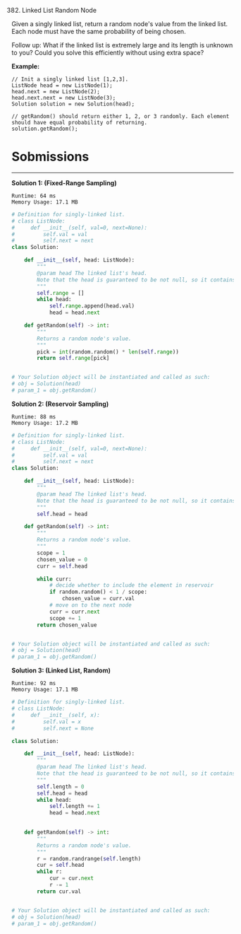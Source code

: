 382. Linked List Random Node

Given a singly linked list, return a random node's value from the linked list. Each node must have the same probability of being chosen.

Follow up:
What if the linked list is extremely large and its length is unknown to you? Could you solve this efficiently without using extra space?

**Example:**
```
// Init a singly linked list [1,2,3].
ListNode head = new ListNode(1);
head.next = new ListNode(2);
head.next.next = new ListNode(3);
Solution solution = new Solution(head);

// getRandom() should return either 1, 2, or 3 randomly. Each element should have equal probability of returning.
solution.getRandom();
```

# Sobmissions
---
**Solution 1: (Fixed-Range Sampling)**
```
Runtime: 64 ms
Memory Usage: 17.1 MB
```
```python
# Definition for singly-linked list.
# class ListNode:
#     def __init__(self, val=0, next=None):
#         self.val = val
#         self.next = next
class Solution:

    def __init__(self, head: ListNode):
        """
        @param head The linked list's head.
        Note that the head is guaranteed to be not null, so it contains at least one node.
        """
        self.range = []
        while head:
            self.range.append(head.val)
            head = head.next

    def getRandom(self) -> int:
        """
        Returns a random node's value.
        """
        pick = int(random.random() * len(self.range))
        return self.range[pick]


# Your Solution object will be instantiated and called as such:
# obj = Solution(head)
# param_1 = obj.getRandom()
```

**Solution 2: (Reservoir Sampling)**
```
Runtime: 88 ms
Memory Usage: 17.2 MB
```
```python
# Definition for singly-linked list.
# class ListNode:
#     def __init__(self, val=0, next=None):
#         self.val = val
#         self.next = next
class Solution:

    def __init__(self, head: ListNode):
        """
        @param head The linked list's head.
        Note that the head is guaranteed to be not null, so it contains at least one node.
        """
        self.head = head

    def getRandom(self) -> int:
        """
        Returns a random node's value.
        """
        scope = 1
        chosen_value = 0
        curr = self.head

        while curr:
            # decide whether to include the element in reservoir
            if random.random() < 1 / scope:
                chosen_value = curr.val
            # move on to the next node
            curr = curr.next
            scope += 1
        return chosen_value


# Your Solution object will be instantiated and called as such:
# obj = Solution(head)
# param_1 = obj.getRandom()
```

**Solution 3: (Linked List, Random)**
```
Runtime: 92 ms
Memory Usage: 17.1 MB
```
```python
# Definition for singly-linked list.
# class ListNode:
#     def __init__(self, x):
#         self.val = x
#         self.next = None

class Solution:

    def __init__(self, head: ListNode):
        """
        @param head The linked list's head.
        Note that the head is guaranteed to be not null, so it contains at least one node.
        """
        self.length = 0
        self.head = head
        while head:
            self.length += 1
            head = head.next
        

    def getRandom(self) -> int:
        """
        Returns a random node's value.
        """
        r = random.randrange(self.length)
        cur = self.head
        while r:
            cur = cur.next
            r -= 1
        return cur.val


# Your Solution object will be instantiated and called as such:
# obj = Solution(head)
# param_1 = obj.getRandom()
```